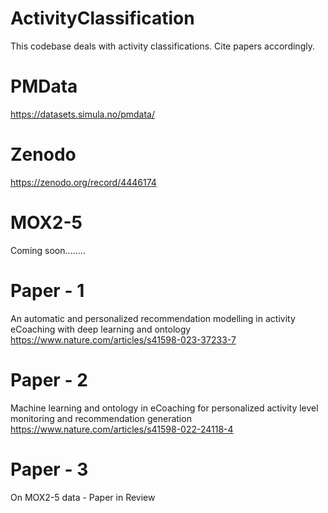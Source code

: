 # ActivityClassification
This codebase deals with activity classifications. Cite papers accordingly.

# PMData
https://datasets.simula.no/pmdata/

# Zenodo
https://zenodo.org/record/4446174

# MOX2-5
Coming soon........

# Paper - 1
An automatic and personalized recommendation modelling in activity eCoaching with deep learning and ontology
https://www.nature.com/articles/s41598-023-37233-7

# Paper - 2
Machine learning and ontology in eCoaching for personalized activity level monitoring and recommendation generation
https://www.nature.com/articles/s41598-022-24118-4

# Paper - 3
On MOX2-5 data - Paper in Review
